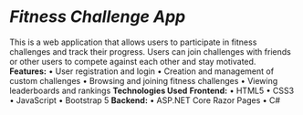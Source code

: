 # ***Fitness Challenge App***
This is a web application that allows users to participate in fitness challenges and track their progress. Users can join
challenges with friends or other users to compete against each other and stay motivated. <br>
**Features:**
• User registration and login
• Creation and management of custom challenges
• Browsing and joining fitness challenges
• Viewing leaderboards and rankings
**Technologies Used**
**Frontend:**
• HTML5
• CSS3
• JavaScript
• Bootstrap 5
**Backend:**
• ASP.NET Core Razor Pages
• C#
